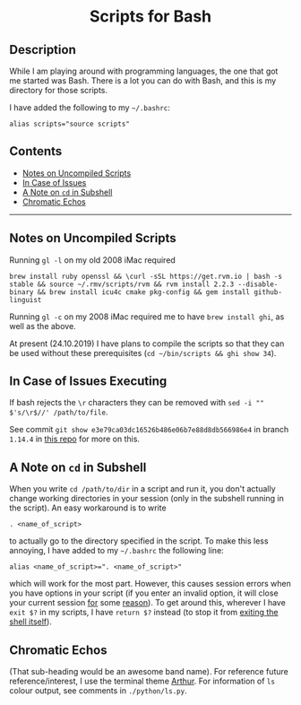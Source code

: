 <h1 align="center">
Scripts for Bash
</h1>


## Description
While I am playing around with programming languages, the one that got me started was Bash.  There is a lot you can do with Bash, and this is my directory for those scripts.

I have added the following to my `~/.bashrc`:
```
alias scripts="source scripts"
```


## Contents
- [Notes on Uncompiled Scripts](#notes-on-uncompiled-scripts)
- [In Case of Issues](#in-case-of-issues)
- [A Note on `cd` in Subshell](#a-note-on-cd-in-subshell)
- [Chromatic Echos](#chromatic-echos)


---

## Notes on Uncompiled Scripts

Running `gl -l` on my old 2008 iMac required
```
brew install ruby openssl && \curl -sSL https://get.rvm.io | bash -s stable && source ~/.rmv/scripts/rvm && rvm install 2.2.3 --disable-binary && brew install icu4c cmake pkg-config && gem install github-linguist
```
Running `gl -c` on my 2008 iMac required me to have `brew install ghi`, as well as the above.

At present (24.10.2019) I have plans to compile the scripts so that they can be used without these prerequisites (`cd ~/bin/scripts && ghi show 34`).


## In Case of Issues Executing

If bash rejects the `\r` characters they can be removed with `sed -i "" $'s/\r$//' /path/to/file`.

See commit `git show e3e79ca03dc16526b486e06b7e88d8db566986e4` in branch `1.14.4` in [this repo](https://github.com/Explosive-Crayons/Electrum) for more on this.


## A Note on `cd` in Subshell

When you write `cd /path/to/dir` in a script and run it, you don't actually change working directories in your session (only in the subshell running in the script).  An easy workaround is to write
```
. <name_of_script>
```
to actually go to the directory specified in the script.  To make this less annoying, I have added to my `~/.bashrc` the following line:
```
alias <name_of_script>=". <name_of_script>"
```
which will work for the most part.  However, this causes session errors when you have options in your script (if you enter an invalid option, it will close your current session [for](https://stackoverflow.com/questions/32418438/how-can-i-disable-bash-sessions-in-os-x-el-capitan) some [reason](https://www.reddit.com/r/osx/comments/397uep/changes_to_bash_sessions_and_terminal_in_el/)).  To get around this, wherever I have `exit $?` in my scripts, I have `return $?` instead (to stop it from [exiting the shell itself](https://unix.stackexchange.com/questions/138730/exit-the-bash-function-not-the-terminal)).

## Chromatic Echos

(That sub-heading would be an awesome band name).  For reference future reference/interest, I use the terminal theme [Arthur](https://github.com/lysyi3m/macos-terminal-themes).  For information of `ls` colour output, see comments in `./python/ls.py`.
